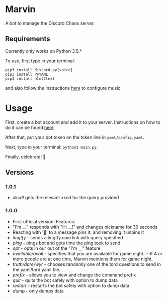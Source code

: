 # Marvin
A bot to manage the Discord Chaos server.

## Requirements
Currently only works on Python 3.5.*

To use, first type in your terminal:
```
pip3 install discord.py[voice]
pip3 install PyYAML
pip3 install html2text
```
and also follow the instructions [here](https://github.com/Just-Some-Bots/MusicBot/wiki) to configure music.

# Usage
First, create a bot account and add it to your server. Instructions on how to do it can be found [here](https://github.com/reactiflux/discord-irc/wiki/Creating-a-discord-bot-&-getting-a-token).

After that, put your bot token on the token line in `yaml/config.yaml`.

Next, type in your terminal: `python3 main.py`.

Finally, celebrate! 🎉

## Versions

### 1.0.1
* xkcd! gets the relevant xkcd for the query provided

### 1.0.0
* First official version! Features:
* "I'm __" responds with "Hi __!" and changes nickname for 30 seconds
* Reacting with '📌' to a message pins it, and removing it unpins it
* *lmgtfy* - sends a lmgtfy.com link with query specified
* *ping* - pings bot and gets time the ping took to send
* *opt* - opts in our out of the "I'm __" feature
* *available/avail* - specifies that you are available for game night.
⋅⋅⋅If 4 or more people are at one time, Marvin mentions them for game night.
* *truth/dare/wyr* - chooses randomly one of the tord questions to send in the yaml/tord.yaml file.
* *prefix* - allows you to view and change the command prefix
* *quit* - quits the bot safely with option to dump data
* *restart* - restarts the bot safely with option to dump data
* *dump* - only dumps data